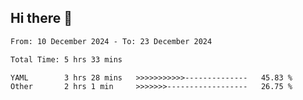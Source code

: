 ## Hi there 👋

<!-- TECHNOLOGIES:START -->
<!-- TECHNOLOGIES:END -->

<!--START_SECTION:waka-->

```txt
From: 10 December 2024 - To: 23 December 2024

Total Time: 5 hrs 33 mins

YAML        3 hrs 28 mins   >>>>>>>>>>>--------------   45.83 %
Other       2 hrs 1 min     >>>>>>>------------------   26.75 %
```

<!--END_SECTION:waka-->

